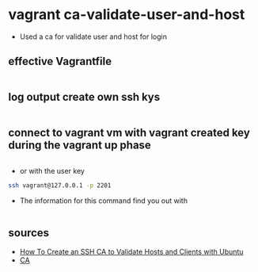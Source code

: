 # vagrant ca-validate-user-and-host

- Used a ca for validate user and host for login

## effective Vagrantfile

```ruby
```

## log output create own ssh kys

```bash

```

## connect to vagrant vm with vagrant created key during the vagrant up phase

```bash

```

- or with the user key

```bash
ssh vagrant@127.0.0.1 -p 2201
```

- The information for this command find you out with

```bash

```

## sources

- [How To Create an SSH CA to Validate Hosts and Clients with Ubuntu](https://www.digitalocean.com/community/tutorials/how-to-create-an-ssh-ca-to-validate-hosts-and-clients-with-ubuntu)
- [CA](https://wiki.ubuntuusers.de/CA/)